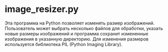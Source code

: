 # image_resizer.py

Эта программа на Python позволяет изменять размер изображений. Пользователь может выбрать несколько файлов для обработки, указать новые размеры изображений и программа сохранит измененные изображения в указанную директорию. Для изменения размеров используется библиотека PIL (Python Imaging Library).
